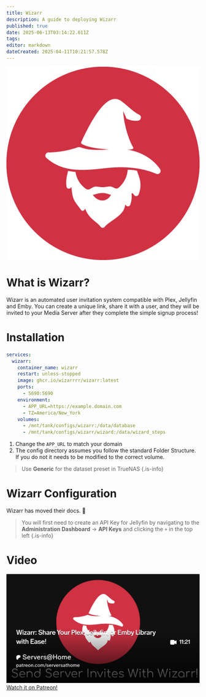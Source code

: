 ```yaml
---
title: Wizarr
description: A guide to deploying Wizarr
published: true
date: 2025-06-13T03:14:22.611Z
tags: 
editor: markdown
dateCreated: 2025-04-11T10:21:57.578Z
---
```


![wizarr.png](/wizarr.png)

# What is Wizarr?
Wizarr is an automated user invitation system compatible with Plex, Jellyfin and Emby. You can create a unique link, share it with a user, and they will be invited to your Media Server after they complete the simple signup process!

# Installation
```yaml
services:
  wizarr:
    container_name: wizarr
    restart: unless-stopped
    image: ghcr.io/wizarrrr/wizarr:latest
    ports:
      - 5690:5690
    environment:
      - APP_URL=https://example.domain.com
      - TZ=America/New_York
    volumes:
      - /mnt/tank/configs/wizarr:/data/database
      - /mnt/tank/configs/wizarr/wizard:/data/wizard_steps
```
1. Change the `APP_URL` to match your domain
1. The config directory assumes you follow the standard Folder Structure. If you do not it needs to be modified to the correct volume.

> Use **Generic** for the dataset preset in TrueNAS
{.is-info}


# Wizarr Configuration

Wizarr has moved their docs. 🙁

> You will first need to create an API Key for Jellyfin by navigating to the **Administration Dashboard** → **API Keys** and clicking the `+` in the top left
{.is-info}

# Video

![2025-04-14-wizarr-share-your-plex-jellyfi-promo-card.png](/2025-04-14-wizarr-share-your-plex-jellyfi-promo-card.png)
[Watch it on Patreon!](https://www.patreon.com/posts/wizarr-share-or-126460048?utm_medium=clipboard_copy&utm_source=copyLink&utm_campaign=postshare_creator&utm_content=join_link)
